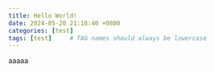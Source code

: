 ```yaml
---
title: Hello World!
date: 2024-05-20 21:18:40 +0800
categories: [test]
tags: [test]     # TAG names should always be lowercase
---
```


aaaaa